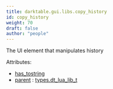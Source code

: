 ```yaml
---
title: darktable.gui.libs.copy_history
id: copy_history
weight: 70
draft: false
author: "people"
---
```


The UI element that manipulates history

Attributes:
* [has_tostring](../../../Attributes#has_tostring)
* [parent](../Attributes#parent) : [types.dt_lua_lib_t](../../../types/dt_lua_lib_t)

